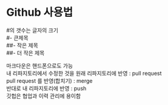 # Github 사용법

#의 갯수는 글자의 크기  
#- 큰제목  
##- 작은 제목  
##- 더 작은 제목  
  
마크다운은 핸드폰으로도 가능  
내 리파지토리에서 수정한 것을 원래 리파지토리에 반영 : pull request  
pull request 를 반영(합치기) : merge  
반대로 내 리파지토리에 반영 : push  
깃헙은 협업과 이력 관리에 용이함  
